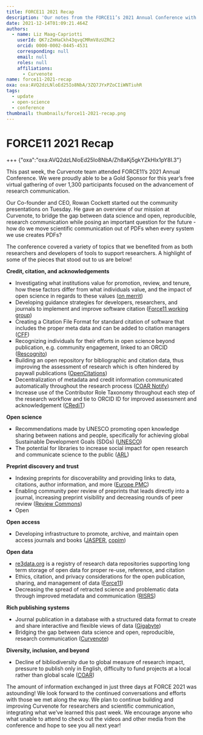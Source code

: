 ```yaml
---
title: FORCE11 2021 Recap
description: 'Our notes from the FORCE11’s 2021 Annual Conference with over 1,300 participants.'
date: 2021-12-14T01:09:21.464Z
authors:
  - name: Liz Maag-Capriotti
    userId: QK7zZmHaCkh43qvqCMRmV8zUZRC2
    orcid: 0000-0002-0445-4531
    corresponding: null
    email: null
    roles: null
    affiliations:
      - Curvenote
name: force11-2021-recap
oxa: oxa:AVQ2dzLNloEd25Io8NbA/3ZQ7JYxPZoCIiWNTiuhR
tags:
  - update
  - open-science
  - conference
thumbnail: thumbnails/force11-2021-recap.png
---
```


# FORCE11 2021 Recap

+++ {"oxa":"oxa:AVQ2dzLNloEd25Io8NbA/Zh8aKj5gkYZkHlx1pY8I.3"}

This past week, the Curvenote team attended FORCE11’s 2021 Annual Conference. We were proudly able to be a Gold Sponsor for this year’s free virtual gathering of over 1,300 participants focused on the advancement of research communication.

Our Co-founder and CEO, Rowan Cockett started out the community presentations on Tuesday. He gave an overview of our mission at Curvenote, to bridge the gap between data science and open, reproducible, research communication while posing an important question for the future - how do we move scientific communication out of PDFs when every system we use creates PDFs?

The conference covered a variety of topics that we benefited from as both researchers and developers of tools to support researchers. A highlight of some of the pieces that stood out to us are below!

**Credit, citation, and acknowledgements**

- Investigating what institutions value for promotion, review, and tenure, how these factors differ from what individuals value, and the impact of open science in regards to these values ([on merrit](https://on-merrit.eu/))
- Developing guidance strategies for developers, researchers, and journals to implement and improve software citation ([Force11 working group](https://www.force11.org/group/software-citation-implementation-working-group))
- Creating a Citation File Format for standard citation of software that includes the proper meta data and can be added to citation managers ([CFF](https://github.com/citation-file-format/citation-file-format))
- Recognizing individuals for their efforts in open science beyond publication, e.g. community engagement, linked to an ORCID ([Rescognito](https://rescognito.com/))
- Building an open repository for bibliographic and citation data, thus improving the assessment of research which is often hindered by paywall publications ([OpenCitations](https://opencitations.net/))
- Decentralization of metadata and credit information communicated automatically throughout the research process ([COAR Notify](https://notify.coar-repositories.org/))
- Increase use of the Contributor Role Taxonomy throughout each step of the research workflow and tie to ORCID ID for improved assessment and acknowledgement ([CRediT](https://credit.niso.org/))

**Open science**

- Recommendations made by UNESCO promoting open knowledge sharing between nations and people, specifically for achieving global Sustainable Development Goals (SDGs) ([UNESCO](https://unesdoc.unesco.org/ark:/48223/pf0000379949.locale=en))
- The potential for libraries to increase social impact for open research and communicate science to the public ([ARL](https://www.arl.org/))

**Preprint discovery and trust**

- Indexing preprints for discoverability and providing links to data, citations, author information, and more ([Europe PMC](https://www.ebi.ac.uk/training/online/courses/europepmc-quick-tour/))
- Enabling community peer review of preprints that leads directly into a journal, increasing preprint visibility and decreasing rounds of peer review ([Review Commons](https://www.reviewcommons.org/))
- Open

**Open access**

- Developing infrastructure to promote, archive, and maintain open access journals and books ([JASPER](https://doaj.org/preservation/), [copim](https://copim.pubpub.org/open-book-collective))

**Open data**

- [re3data.org](https://www.re3data.org/) is a registry of research data repositories supporting long term storage of open data for proper re-use, reference, and citation
- Ethics, citation, and privacy considerations for the open publication, sharing, and management of data ([Force11](https://www.force11.org/group/research-data-publishing-ethics))
- Decreasing the spread of retracted science and problematic data through improved metadata and communication ([RISRS](https://infoqualitylab.org/projects/risrs2020/))

**Rich publishing systems**

- Journal publication in a database with a structured data format to create and share interactive and flexible views of data ([Gigabyte](https://gigabytejournal.com/))
- Bridging the gap between data science and open, reproducible, research communication ([Curvenote](https://curvenote.com/))

**Diversity, inclusion, and beyond**

- Decline of bibliodiversity due to global measure of research impact, pressure to publish only in English, difficulty to fund projects at a local rather than global scale ([COAR](https://www.coar-repositories.org/))

The amount of information exchanged in just three days at FORCE 2021 was astounding! We look forward to the continued conversations and efforts with those we met along the way. We plan to continue building and improving Curvenote for researchers and scientific communication, integrating what we’ve learned this past week. We encourage anyone who what unable to attend to check out the videos and other media from the conference and hope to see you all next year!
